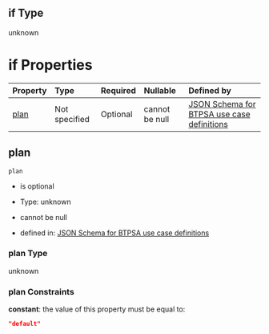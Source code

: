 ## if Type

unknown

# if Properties

| Property      | Type          | Required | Nullable       | Defined by                                                                                                                                                                                                                                  |
| :------------ | :------------ | :------- | :------------- | :------------------------------------------------------------------------------------------------------------------------------------------------------------------------------------------------------------------------------------------ |
| [plan](#plan) | Not specified | Optional | cannot be null | [JSON Schema for BTPSA use case definitions](btpsa-usecase-properties-services-items-allof-1-then-allof-34-then-allof-1-if-properties-plan.md "undefined#/properties/services/items/allOf/1/then/allOf/34/then/allOf/1/if/properties/plan") |

## plan



`plan`

*   is optional

*   Type: unknown

*   cannot be null

*   defined in: [JSON Schema for BTPSA use case definitions](btpsa-usecase-properties-services-items-allof-1-then-allof-34-then-allof-1-if-properties-plan.md "undefined#/properties/services/items/allOf/1/then/allOf/34/then/allOf/1/if/properties/plan")

### plan Type

unknown

### plan Constraints

**constant**: the value of this property must be equal to:

```json
"default"
```
